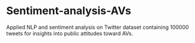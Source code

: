 # Sentiment-analysis-AVs
Applied NLP and sentiment analysis on Twitter dataset containing 100000 tweets for insights into public attitudes toward AVs.
